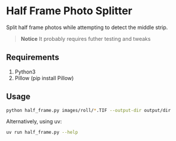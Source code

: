 Half Frame Photo Splitter
=========================

Split half frame photos while attempting to detect the middle strip.

> **Notice**
> It probably requires futher testing and tweaks

## Requirements

1. Python3
2. Pillow (pip install Pillow)

## Usage

```bash
python half_frame.py images/roll/*.TIF --output-dir output/dir
```

Alternatively, using uv:

```bash
uv run half_frame.py --help
```
